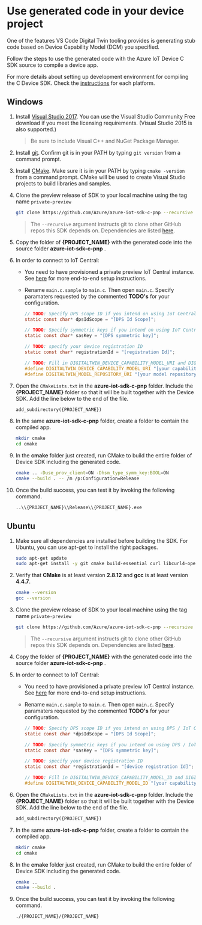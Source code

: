 # Use generated code in your device project

One of the features VS Code Digital Twin tooling provides is generating stub code based on Device Capability Model (DCM) you specified.

Follow the steps to use the generated code with the Azure IoT Device C SDK source to compile a device app.

For more details about setting up development environment for compiling the C Device SDK. Check the [instructions](https://github.com/Azure/azure-iot-sdk-c/blob/master/iothub_client/readme.md#compiling-the-c-device-sdk) for each platform.

## Windows

1. Install [Visual Studio 2017](https://www.visualstudio.com/downloads/). You can use the Visual Studio Community Free download if you meet the licensing requirements. (Visual Studio 2015 is also supported.)

    > Be sure to include Visual C++ and NuGet Package Manager.

1. Install [git](http://www.git-scm.com/). Confirm git is in your PATH by typing `git version` from a command prompt.

1. Install [CMake](https://cmake.org/). Make sure it is in your PATH by typing `cmake -version` from a command prompt. CMake will be used to create Visual Studio projects to build libraries and samples.

1. Clone the preview release of SDK to your local machine using the tag name `private-preview`
    ```bash
    git clone https://github.com/Azure/azure-iot-sdk-c-pnp --recursive -b private-preview
    ```
    > The `--recursive` argument instructs git to clone other GitHub repos this SDK depends on. Dependencies are listed [here](https://github.com/Azure/azure-iot-sdk-c/blob/master/.gitmodules).

1. Copy the folder of **{PROJECT_NAME}** with the generated code into the source folder **azure-iot-sdk-c-pnp** .

1. In order to connect to IoT Central:
    * You need to have provisioned a private preview IoT Central instance. See [here](https://github.com/Azure/Azure-IoT-PnP-Preview/blob/master/docs/tutorial.md) for more end-to-end setup instructions.
    * Rename `main.c.sample` to `main.c`. Then open `main.c`. Specify paramaters requested by the commented **TODO's** for your configuration.

      ```c
      // TODO: Specify DPS scope ID if you intend on using IoT Central. 
      static const char* dpsIdScope = "[DPS Id Scope]";

      // TODO: Specify symmetric keys if you intend on using IoT Central and symmetric key based auth.
      static const char* sasKey = "[DPS symmetric key]";

      // TODO: specify your device registration ID
      static const char* registrationId = "[registration Id]"; 

      // TODO: Fill in DIGITALTWIN_DEVICE_CAPABILITY_MODEL_URI and DIGITALTWIN_MODEL_REPOSITORY_URI if you indend on using IoT Central.
      #define DIGITALTWIN_DEVICE_CAPABILITY_MODEL_URI "[your capabilityModel Id]"
      #define DIGITALTWIN_MODEL_REPOSITORY_URI "[your model repository service URI]"
      ```

1. Open the `CMakeLists.txt` in the **azure-iot-sdk-c-pnp** folder. Include the **{PROJECT_NAME}** folder so that it will be built together with the Device SDK. Add the line below to the end of the file.
    ```txt
    add_subdirectory({PROJECT_NAME})
    ```

1. In the same **azure-iot-sdk-c-pnp** folder, create a folder to contain the compiled app.
    ```bash
    mkdir cmake
    cd cmake
    ```

1. In the **cmake** folder just created, run CMake to build the entire folder of Device SDK including the generated code.
    ```bash
    cmake .. -Duse_prov_client=ON -Dhsm_type_symm_key:BOOL=ON
    cmake --build . -- /m /p:Configuration=Release
    ```

1. Once the build success, you can test it by invoking the following command.
    ```bash
    ..\\{PROJECT_NAME}\\Release\\{PROJECT_NAME}.exe
    ```

## Ubuntu

1. Make sure all dependencies are installed before building the SDK. For Ubuntu, you can use apt-get to install the right packages.
    ```bash
    sudo apt-get update
    sudo apt-get install -y git cmake build-essential curl libcurl4-openssl-dev libssl-dev uuid-dev
    ```

1. Verify that **CMake** is at least version **2.8.12** and **gcc** is at least version **4.4.7**.
    ```bash
    cmake --version
    gcc --version
    ```

1. Clone the preview release of SDK to your local machine using the tag name `private-preview`
    ```bash
    git clone https://github.com/Azure/azure-iot-sdk-c-pnp --recursive -b private-preview
    ```
    > The `--recursive` argument instructs git to clone other GitHub repos this SDK depends on. Dependencies are listed [here](https://github.com/Azure/azure-iot-sdk-c/blob/master/.gitmodules).

1. Copy the folder of **{PROJECT_NAME}** with the generated code into the source folder **azure-iot-sdk-c-pnp** .

1. In order to connect to IoT Central:
    * You need to have provisioned a private preview IoT Central instance. See [here](https://github.com/Azure/Azure-IoT-PnP-Preview/blob/master/docs/tutorial.md) for more end-to-end setup instructions.
    * Rename `main.c.sample` to `main.c`. Then open `main.c`. Specify paramaters requested by the commented **TODO's** for your configuration.

      ```c
      // TODO: Specify DPS scope ID if you intend on using DPS / IoT Central.
      static const char *dpsIdScope = "[DPS Id Scope]";
      
      // TODO: Specify symmetric keys if you intend on using DPS / IoT Central and symmetric key based auth.
      static const char *sasKey = "[DPS symmetric key]";
      
      // TODO: specify your device registration ID
      static const char *registrationId = "[device registration Id]";
      
      // TODO: Fill in DIGITALTWIN_DEVICE_CAPABILITY_MODEL_ID and DIGITALTWIN_DEVICE_CAPABILITY_MODEL_INLINE_DATA if you indend on using IoT Central.
      #define DIGITALTWIN_DEVICE_CAPABILITY_MODEL_ID "[your capabilityModel Id]"
      ```

1. Open the `CMakeLists.txt` in the **azure-iot-sdk-c-pnp** folder. Include the **{PROJECT_NAME}** folder so that it will be built together with the Device SDK. Add the line below to the end of the file.
    ```txt
    add_subdirectory({PROJECT_NAME})
    ```

1. In the same **azure-iot-sdk-c-pnp** folder, create a folder to contain the compiled app.
    ```bash
    mkdir cmake
    cd cmake
    ```

1. In the **cmake** folder just created, run CMake to build the entire folder of Device SDK including the generated code.
    ```bash
    cmake ..
    cmake --build .
    ```

1. Once the build success, you can test it by invoking the following command.
    ```bash
    ./{PROJECT_NAME}/{PROJECT_NAME}
    ```